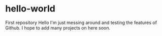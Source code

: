 # hello-world
First repository
Hello
I'm just messing around and testing the features of Github.
I hope to add many projects on here soon. 
